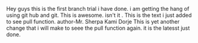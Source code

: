 Hey guys this is the first branch trial i have done. i am getting the hang of using git hub and git. This is awesome.
isn't it
. This is the text i just added to see pull function.
author-Mr. Sherpa Kami Dorje
This is yet another change that i will make to seee the pull function again. it is the latesst just done.
